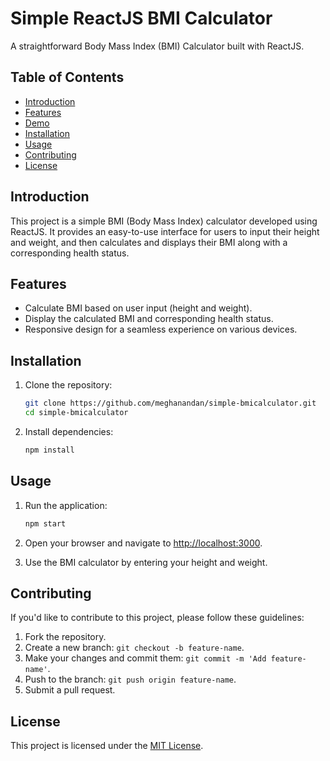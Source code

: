 # Simple ReactJS BMI Calculator

A straightforward Body Mass Index (BMI) Calculator built with ReactJS.

## Table of Contents
- [Introduction](#introduction)
- [Features](#features)
- [Demo](#demo)
- [Installation](#installation)
- [Usage](#usage)
- [Contributing](#contributing)
- [License](#license)

## Introduction

This project is a simple BMI (Body Mass Index) calculator developed using ReactJS. It provides an easy-to-use interface for users to input their height and weight, and then calculates and displays their BMI along with a corresponding health status.

## Features

- Calculate BMI based on user input (height and weight).
- Display the calculated BMI and corresponding health status.
- Responsive design for a seamless experience on various devices.

## Installation

1. Clone the repository:

    ```bash
    git clone https://github.com/meghanandan/simple-bmicalculator.git
    cd simple-bmicalculator
    ```

2. Install dependencies:

    ```bash
    npm install
    ```

## Usage

1. Run the application:

    ```bash
    npm start
    ```

2. Open your browser and navigate to [http://localhost:3000](http://localhost:3000).

3. Use the BMI calculator by entering your height and weight.

## Contributing

If you'd like to contribute to this project, please follow these guidelines:

1. Fork the repository.
2. Create a new branch: `git checkout -b feature-name`.
3. Make your changes and commit them: `git commit -m 'Add feature-name'`.
4. Push to the branch: `git push origin feature-name`.
5. Submit a pull request.

## License

This project is licensed under the [MIT License](LICENSE).
